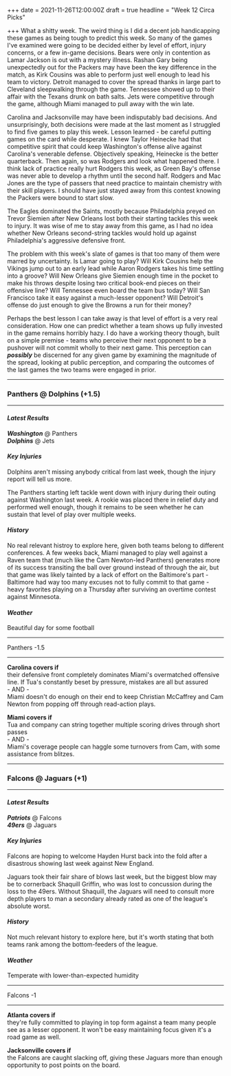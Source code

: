 +++
date = 2021-11-26T12:00:00Z
draft = true
headline = "Week 12 Circa Picks"

+++
What a shitty week. The weird thing is I did a decent job handicapping these games as being tough to predict this week. So many of the games I've examined were going to be decided either by level of effort, injury concerns, or a few in-game decisions. Bears were only in contention as Lamar Jackson is out with a mystery illness. Rashan Gary being unexpectedly out for the Packers may have been the key difference in the match, as Kirk Cousins was able to perform just well enough to lead his team to victory. Detroit managed to cover the spread thanks in large part to Cleveland sleepwalking through the game. Tennessee showed up to their affair with the Texans drunk on bath salts. Jets were competitive through the game, although Miami managed to pull away with the win late.

Carolina and Jacksonville may have been indisputably bad decisions. And unsurprisingly, both decisions were made at the last moment as I struggled to find five games to play this week. Lesson learned - be careful putting games on the card while desperate. I knew Taylor Heinecke had that competitive spirit that could keep Washington's offense alive against Carolina's venerable defense. Objectively speaking, Heinecke is the better quarterback. Then again, so was Rodgers and look what happened there. I think lack of practice really hurt Rodgers this week, as Green Bay's offense was never able to develop a rhythm until the second half. Rodgers and Mac Jones are the type of passers that need practice to maintain chemistry with their skill players. I should have just stayed away from this contest knowing the Packers were bound to start slow.

The Eagles dominated the Saints, mostly because Philadelphia preyed on Trevor Siemien after New Orleans lost both their starting tackles this week to injury. It was wise of me to stay away from this game, as I had no idea whether New Orleans second-string tackles would hold up against Philadelphia's aggressive defensive front.

The problem with this week's slate of games is that too many of them were marred by uncertainty. Is Lamar going to play? Will Kirk Cousins help the Vikings jump out to an early lead while Aaron Rodgers takes his time settling into a groove? Will New Orleans give Siemien enough time in the pocket to make his throws despite losing two critical book-end pieces on their offensive line? Will Tennessee even board the team bus today? Will San Francisco take it easy against a much-lesser opponent? Will Detroit's offense do just enough to give the Browns a run for their money?

Perhaps the best lesson I can take away is that level of effort is a very real consideration. How one can predict whether a team shows up fully invested in the game remains horribly hazy. I do have a working theory though, built on a simple premise - teams who perceive their next opponent to be a pushover will not commit wholly to their next game. This perception can **_possibly_** be discerned for any given game by examining the magnitude of the spread, looking at public perception, and comparing the outcomes of the last games the two teams were engaged in prior.

***

### Panthers @ Dolphins (+1.5)

***

#### _Latest Results_

**_Washington_** @ Panthers  
**_Dolphins_** @ Jets

#### _Key Injuries_

Dolphins aren't missing anybody critical from last week, though the injury report will tell us more.

The Panthers starting left tackle went down with injury during their outing against Washington last week. A rookie was placed there in relief duty and performed well enough, though it remains to be seen whether he can sustain that level of play over multiple weeks.

#### _History_

No real relevant histroy to explore here, given both teams belong to different conferences. A few weeks back, Miami managed to play well against a Raven team that (much like the Cam Newton-led Panthers) generates more of its success transiting the ball over ground instead of through the air, but that game was likely tainted by a lack of effort on the Baltimore's part - Baltimore had way too many excuses not to fully commit to that game - heavy favorites playing on a Thursday after surviving an overtime contest against Minnesota.

#### _Weather_

Beautiful day for some football

***

Panthers -1.5

***

**Carolina covers if**  
their defensive front completely dominates Miami's overmatched offensive line. If Tua's constantly beset by pressure, mistakes are all but assured  
\- AND -  
Miami doesn't do enough on their end to keep Christian McCaffrey and Cam Newton from popping off through read-action plays.

**Miami covers if**  
Tua and company can string together multiple scoring drives through short passes  
\- AND -  
Miami's coverage people can haggle some turnovers from Cam, with some assistance from blitzes.

***

### Falcons @ Jaguars (+1)

***

#### _Latest Results_

**_Patriots_** @ Falcons  
**_49ers_** @ Jaguars

#### _Key Injuries_

Falcons are hoping to welcome Hayden Hurst back into the fold after a disastrous showing last week against New England.

Jaguars took their fair share of blows last week, but the biggest blow may be to cornerback Shaquill Griffin, who was lost to concussion during the loss to the 49ers. Without Shaquill, the Jaguars will need to consult more depth players to man a secondary already rated as one of the league's absolute worst.

#### _History_

Not much relevant history to explore here, but it's worth stating that both teams rank among the bottom-feeders of the league.

#### _Weather_

Temperate with lower-than-expected humidity

***

Falcons -1

***

**Atlanta covers if**  
they're fully committed to playing in top form against a team many people see as a lesser opponent. It won't be easy maintaining focus given it's a road game as well.

**Jacksonville covers if**  
the Falcons are caught slacking off, giving these Jaguars more than enough opportunity to post points on the board.